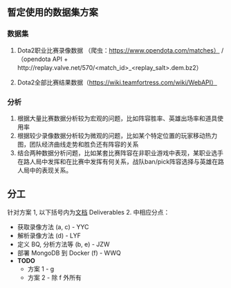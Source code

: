 ## 暂定使用的数据集方案

### 数据集

1. Dota2职业比赛录像数据 （爬虫：https://www.opendota.com/matches） / （opendota API + http://replay<cluster>.valve.net/570/<match_id>_<replay_salt>.dem.bz2）

2. Dota2全部比赛结果数据（https://wiki.teamfortress.com/wiki/WebAPI）

### 分析

1. 根据大量比赛数据分析较为宏观的问题，比如阵容胜率、英雄出场率和道具使用率
2. 根据较少录像数据分析较为微观的问题，比如某个特定位置的玩家移动热力图，团队经济曲线走势和胜负还有阵容的关系
3. 结合两种数据分析问题，比如某套比赛阵容在非职业游戏中表现，某职业选手在路人局中发挥和在比赛中发挥有何关系，战队ban/pick阵容选择与英雄在路人局中的表现关系。




## 分工

针对方案 1, 以下括号内为[文档](https://drive.google.com/file/d/1EghQahpcq91cREXf2TeAXkGRu6gxnXuw/view) Deliverables 2. 中相应分点：

- 获取录像方法 (a, c) - YYC
- 解析录像方法 (d) - LYF
- 定义 BQ, 分析方法等 (b, e) - JZW
- 部署 MongoDB 到 Docker (f) - WWQ
- **TODO**
  - 方案 1 - g
  - 方案 2 - 除 f 外所有




